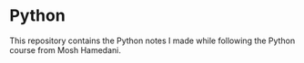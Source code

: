 # Python

This repository contains the Python notes I made while following the Python course from Mosh Hamedani.
